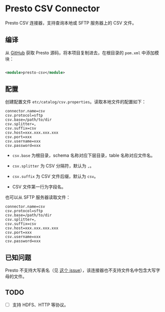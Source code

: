 # Presto CSV Connector

Presto CSV 连接器，支持查询本地或 SFTP 服务器上的 CSV 文件。

## 编译

从 [GitHub](https://github.com/prestodb/presto/) 获取 Presto 源码，将本项目复制进去，在根目录的 `pom.xml` 中添加模块：

```xml

<module>presto-csv</module>
```

## 配置

创建配置文件 `etc/catalog/csv.properties`。读取本地文件的配置如下：

```
connector.name=csv
csv.protocol=sftp
csv.base=/path/to/dir
csv.splitter=,
csv.suffix=csv
csv.host=xxx.xxx.xxx.xxx
csv.port=xxx
csv.username=xxx
csv.password=xxx
```

* `csv.base` 为根目录，schema 名称对应下层目录，table 名称对应文件名。

* `csv.splitter` 为 CSV 分隔符，默认为 `,`。

* `csv.suffix` 为 CSV 文件后缀，默认为 `csv`。

* CSV 文件第一行为字段名。

也可以从 SFTP 服务器读取文件：

```
connector.name=csv
csv.protocol=sftp
csv.base=/path/to/dir
csv.splitter=,
csv.suffix=csv
csv.host=xxx.xxx.xxx.xxx
csv.port=xxx
csv.username=xxx
csv.password=xxx
```

## 已知问题

Presto 不支持大写表名（见 [这个 issue](https://github.com/prestodb/presto/issues/2863)），该连接器也不支持文件名中包含大写字母的文件。

## TODO

- [ ] 支持 HDFS、HTTP 等协议。
